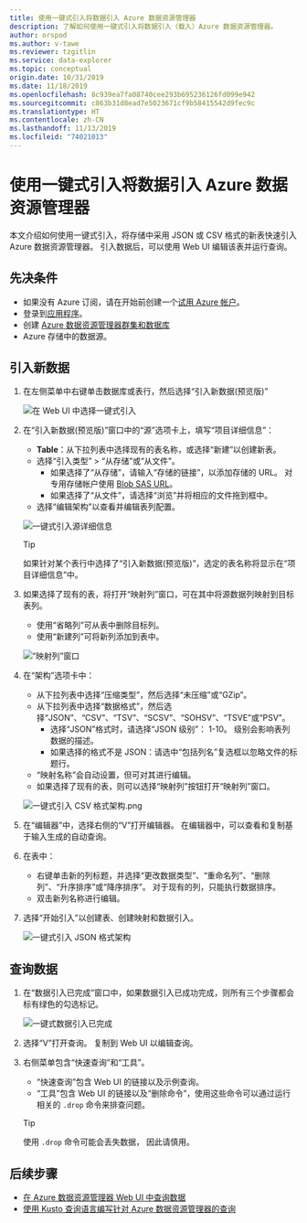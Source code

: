 ```yaml
---
title: 使用一键式引入将数据引入 Azure 数据资源管理器
description: 了解如何使用一键式引入将数据引入（载入）Azure 数据资源管理器。
author: orspod
ms.author: v-tawe
ms.reviewer: tzgitlin
ms.service: data-explorer
ms.topic: conceptual
origin.date: 10/31/2019
ms.date: 11/18/2019
ms.openlocfilehash: 8c939ea7fa08740cee293b695236126fd099e942
ms.sourcegitcommit: c863b31d8ead7e5023671cf9b58415542d9fec9c
ms.translationtype: HT
ms.contentlocale: zh-CN
ms.lasthandoff: 11/13/2019
ms.locfileid: "74021013"
---
```

# <a name="use-one-click-ingestion-to-ingest-data-into-azure-data-explorer"></a>使用一键式引入将数据引入 Azure 数据资源管理器

本文介绍如何使用一键式引入，将存储中采用 JSON 或 CSV 格式的新表快速引入 Azure 数据资源管理器。 引入数据后，可以使用 Web UI 编辑该表并运行查询。

## <a name="prerequisites"></a>先决条件

* 如果没有 Azure 订阅，请在开始前创建一个[试用 Azure 帐户](https://www.azure.cn/pricing/1rmb-trial/)。
* 登录到[应用程序](https://dataexplorer.azure.cn/)。
* 创建 [Azure 数据资源管理器群集和数据库](create-cluster-database-portal.md)
* Azure 存储中的数据源。

## <a name="ingest-new-data"></a>引入新数据

1. 在左侧菜单中右键单击数据库或表行，然后选择“引入新数据(预览版)”   

    ![在 Web UI 中选择一键式引入](media/ingest-data-one-click/one-click-ingestion-in-webui.png)   
 
1. 在“引入新数据(预览版)”窗口中的“源”选项卡上，填写“项目详细信息”：   

    * **Table**：从下拉列表中选择现有的表名称，或选择“新建”以创建新表。 
    * 选择“引入类型” > “从存储”或“从文件”。   
        * 如果选择了“从存储”，请输入“存储的链接”，以添加存储的 URL。   对专用存储帐户使用 [Blob SAS URL](/vs-azure-tools-storage-explorer-blobs#get-the-sas-for-a-blob-container)。 
        * 如果选择了“从文件”，请选择“浏览”并将相应的文件拖到框中。  
    * 选择“编辑架构”以查看并编辑表列配置。 
 
    ![一键式引入源详细信息](media/ingest-data-one-click/one-click-ingestion-source.png) 

    > [!TIP]
    > 如果针对某个表行中选择了“引入新数据(预览版)”，选定的表名称将显示在“项目详细信息”中。   

1. 如果选择了现有的表，将打开“映射列”窗口，可在其中将源数据列映射到目标表列。  
    * 使用“省略列”可从表中删除目标列。  
    * 使用“新建列”可将新列添加到表中。  

    ![“映射列”窗口](media/ingest-data-one-click/one-click-map-columns-window.png)

1. 在“架构”选项卡中： 

    * 从下拉列表中选择“压缩类型”，然后选择“未压缩”或“GZip”。   
    * 从下拉列表中选择“数据格式”，然后选择“JSON”、“CSV”、“TSV”、“SCSV”、“SOHSV”、“TSVE”或“PSV”。         
        * 选择“JSON”格式时，请选择“JSON 级别”：   1-10。 级别会影响表列数据的描述。 
        * 如果选择的格式不是 JSON：请选中“包括列名”复选框以忽略文件的标题行。     
    * “映射名称”会自动设置，但可对其进行编辑。 
    * 如果选择了现有的表，则可以选择“映射列”按钮打开“映射列”窗口。  

    ![一键式引入 CSV 格式架构.png](media/ingest-data-one-click/one-click-csv-format.png)

1. 在“编辑器”中，选择右侧的“V”打开编辑器。   在编辑器中，可以查看和复制基于输入生成的自动查询。 

1.  在表中： 
    * 右键单击新的列标题，并选择“更改数据类型”、“重命名列”、“删除列”、“升序排序”或“降序排序”。      对于现有的列，只能执行数据排序。 
    * 双击新列名称进行编辑。

1. 选择“开始引入”以创建表、创建映射和数据引入。 

    ![一键式引入 JSON 格式架构](media/ingest-data-one-click/one-click-json-format.png) 
 
## <a name="query-data"></a>查询数据

1. 在“数据引入已完成”窗口中，如果数据引入已成功完成，则所有三个步骤都会标有绿色的勾选标记。  
 
    ![一键式数据引入已完成](media/ingest-data-one-click/one-click-data-ingestion-complete.png)

1. 选择“V”打开查询。  复制到 Web UI 以编辑查询。

1. 右侧菜单包含“快速查询”和“工具”。   

    * “快速查询”包含 Web UI 的链接以及示例查询。 
    * “工具”包含 Web UI 的链接以及“删除命令”，使用这些命令可以通过运行相关的 `.drop` 命令来排查问题。  

    > [!TIP]
    > 使用 `.drop` 命令可能会丢失数据， 因此请慎用。

## <a name="next-steps"></a>后续步骤

* [在 Azure 数据资源管理器 Web UI 中查询数据](web-query-data.md)
* [使用 Kusto 查询语言编写针对 Azure 数据资源管理器的查询](write-queries.md)
